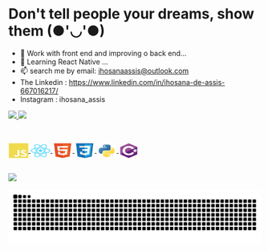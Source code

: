 <h1>Don't tell people your dreams, show them (●'◡'●)</h1>

- 🔭 Work with front end and improving o back end...
- 🌱 Learning React Native ...
- 📫 search me by email: ihosanaassis@outlook.com
- The Linkedin : https://www.linkedin.com/in/ihosana-de-assis-667016217/
- Instagram : ihosana_assis

 <div>
  <a href="https://github.com/ihosana">
  <img height="180em" src="https://github-readme-stats.vercel.app/api?username=ihosana&show_icons=true&theme=cobalt&include_all_commits=true&count_private=true"/>
  <img height="180em" src="https://github-readme-stats.vercel.app/api/top-langs/?username=ihosana&layout=compact&langs_count=7&theme=cobalt"/>
</div>
  
  ##
  
  <div style="display: inline_block"><br>
  <img align="center" alt="Rafa-Js" height="30" width="40" src="https://raw.githubusercontent.com/devicons/devicon/master/icons/javascript/javascript-plain.svg">
  
  <img align="center" alt="Rafa-React" height="30" width="40" src="https://raw.githubusercontent.com/devicons/devicon/master/icons/react/react-original.svg">
  <img align="center" alt="Rafa-HTML" height="30" width="40" src="https://raw.githubusercontent.com/devicons/devicon/master/icons/html5/html5-original.svg">
  <img align="center" alt="Rafa-CSS" height="30" width="40" src="https://raw.githubusercontent.com/devicons/devicon/master/icons/css3/css3-original.svg">
  <img align="center" alt="Rafa-Python" height="30" width="40" src="https://raw.githubusercontent.com/devicons/devicon/master/icons/python/python-original.svg">
  <img align="center" alt="Rafa-Csharp" height="30" width="40" src="https://raw.githubusercontent.com/devicons/devicon/master/icons/csharp/csharp-original.svg">
    <!--
  <img align="right"      alt="Rafa-yoda" width="130" height="180" src="https://i.pinimg.com/564x/0d/c0/c4/0dc0c42115d750804bcf43200d946643.jpg">
-->
</div>
  
  ##

  <div> 


  <a href = "mailto:ihosanaassis@outlook.com"><img src="https://img.shields.io/badge/-Gmail-%23333?style=for-the-badge&logo=gmail&logoColor=white" target="_blank"></a>

  ![Snake animation](https://github.com/ihosana/ihosana/blob/output/github-contribution-grid-snake.svg)
 
</div>
